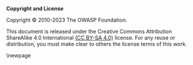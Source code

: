 **Copyright and License**

Copyright © 2010-2023 The OWASP Foundation.

This document is released under the
Creative Commons Attribution ShareAlike 4.0 International [(CC BY-SA 4.0)][CC-BY-SA-4.0] license.
For any reuse or distribution, you must make clear to others the license terms of this work.

[CC-BY-SA-4.0]: https://creativecommons.org/licenses/by-sa/4.0/deed.en_US

\newpage
